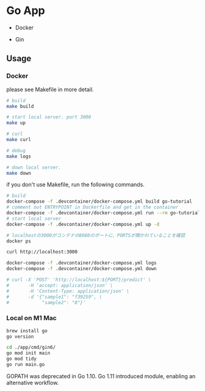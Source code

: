 # Go App

* Docker

* Gin

## Usage
### Docker
please see Makefile in more detail. 
```bash
# build
make build

# start local server. port 3000
make up

# curl
make curl

# debug
make logs

# down local server.
make down
```

if you don't use Makefile, run the following commands. 
```bash
# build
docker-compose -f .devcontainer/docker-compose.yml build go-tutorial
# comment out ENTRYPOINT in Dockerfile and get in the container 
docker-compose -f .devcontainer/docker-compose.yml run --rm go-tutorial /bin/sh
# start local server
docker-compose -f .devcontainer/docker-compose.yml up -d

# localhostの3000がコンテナの8080のポートに、PORTSが開かれていることを確認
docker ps

curl http://localhost:3000

docker-compose -f .devcontainer/docker-compose.yml logs
docker-compose -f .devcontainer/docker-compose.yml down

# curl -X 'POST' 'http://localhost:${PORT}/predict' \
# 	    -H 'accept: application/json' \
# 	    -H 'Content-Type: application/json' \
# 	    -d '{"sample1": "f39259", \
# 	         "sample2": "0"}'
```

### Local on M1 Mac
```bash
brew install go
go version

cd ./app/cmd/gin6/
go mod init main
go mod tidy
go run main.go
```

GOPATH was deprecated in Go 1.10. Go 1.11 introduced module, enabling an alternative workflow.
